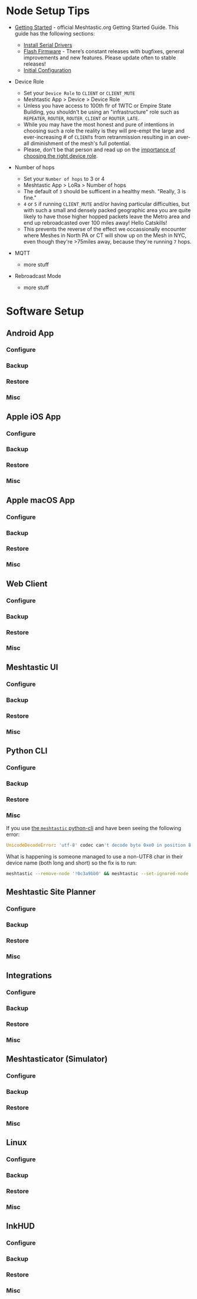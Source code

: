 # Node Setup Tips
- [Getting Started](https://meshtastic.org/docs/getting-started/) - official Meshtastic.org Getting Started Guide. This guide has the following sections:
  - [Install Serial Drivers](https://meshtastic.org/docs/getting-started/serial-drivers/)
  - [Flash Firmware](https://meshtastic.org/docs/getting-started/flashing-firmware/) - There’s constant releases with bugfixes, general improvements and new features. Please update often to stable releases!
  - [Initial Configuration](https://meshtastic.org/docs/getting-started/initial-config/)

- Device Role
  - Set your `Device Role` to `CLIENT` or `CLIENT_MUTE`
  - Meshtastic App > Device > Device Role
  - Unless you have access to 100th flr of 1WTC or Empire State Building, you shouldn't be using an "infrastructure" role such as `REPEATER`, `ROUTER`, `ROUTER_CLIENT` or `ROUTER_LATE`.
  - While you may have the most honest and pure of intentions in choosing such a role the reality is they will pre-empt the large and ever-increasing # of `CLIENT`s from retranmission resulting in an over-all diminishment of the mesh's full potential.
  - Please, don't be that person and read up on the [importance of choosing the right device role](https://meshtastic.org/blog/choosing-the-right-device-role/).

- Number of hops
  - Set your `Number of hops` to 3 or 4
  - Meshtastic App > LoRa > Number of hops
  - The default of `3` should be sufficent in a healthy mesh.  "Really, 3 is fine."
  - `4` or `5` if running `CLIENT_MUTE` and/or having particular difficulties, but with such a small and densely packed geographic area you are quite likely to have those higher hopped packets leave the Metro area and end up rebroadcasted over 100 miles away! Hello Catskills!
  - This prevents the reverse of the effect we occassionally encounter where Meshes in North PA or CT will show up on the Mesh in NYC, even though they're >75miles away, because they're running `7` hops.

- MQTT
  - more stuff
- Rebroadcast Mode
  - more stuff

# Software Setup

## Android App

### Configure
### Backup
### Restore
### Misc

## Apple iOS App

### Configure
### Backup
### Restore
### Misc

## Apple macOS App

### Configure
### Backup
### Restore
### Misc

## Web Client

### Configure
### Backup
### Restore
### Misc

## Meshtastic UI

### Configure
### Backup
### Restore
### Misc

## Python CLI

### Configure
### Backup
### Restore
### Misc
If you use [the `meshtastic` python-cli](https://meshtastic.org/docs/software/python/cli/) and have been seeing the following error:
```Python
UnicodeDecodeError: 'utf-8' codec can't decode byte 0xe0 in position 8: 'utf-8' codec can't decode byte 0xe0 in position 8: unexpected end of data in field: meshtastic.protobuf.User.long_name```
```
What is happening is someone managed to use a non-UTF8 char in their device name (both long and short) so the fix is to run:
```bash
meshtastic --remove-node '!0c3a9bb0' && meshtastic --set-ignored-node '!0c3a9bb0'
```

## Meshtastic Site Planner

### Configure
### Backup
### Restore
### Misc

## Integrations

### Configure
### Backup
### Restore
### Misc

## Meshtasticator (Simulator)

### Configure
### Backup
### Restore
### Misc

## Linux

### Configure
### Backup
### Restore
### Misc

## InkHUD

### Configure
### Backup
### Restore
### Misc
